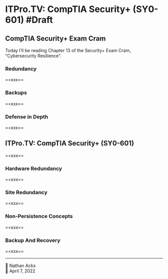 # ITPro.TV: CompTIA Security+ (SY0-601) #Draft

## CompTIA Security+ Exam Cram

Today I’ll be reading Chapter 13 of the Security+ Exam Cram, “Cybersecurity Resilience”.

### Redundancy

==xxx==

### Backups

==xxx==

### Defense in Depth

==xxx==

## ITPro.TV: CompTIA Security+ (SY0-601)

==xxx==

### Hardware Redundancy

==xxx==

### Site Redundancy

==xxx==

### Non-Persistence Concepts

==xxx==

### Backup And Recovery

==xxx==

- - - -

<span aria-hidden="true">👤</span> Nathan Acks  
<span aria-hidden="true">📅</span> April 7, 2022
